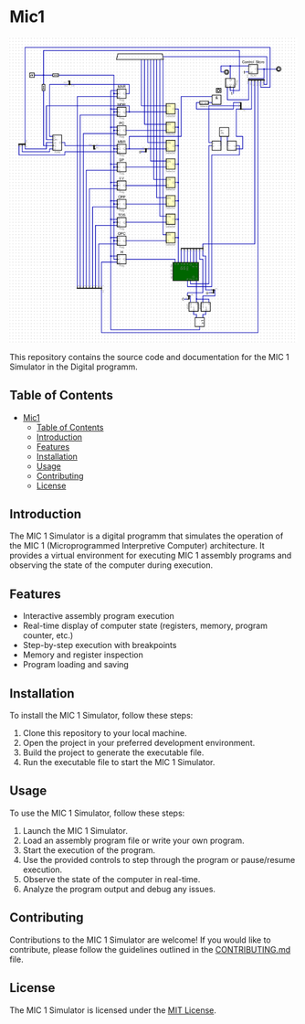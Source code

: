 # Mic1

![Image Description](src/Mic1.png)

This repository contains the source code and documentation for the MIC 1 Simulator in the Digital programm.

## Table of Contents

- [Mic1](#mic1)
  - [Table of Contents](#table-of-contents)
  - [Introduction](#introduction)
  - [Features](#features)
  - [Installation](#installation)
  - [Usage](#usage)
  - [Contributing](#contributing)
  - [License](#license)

## Introduction

The MIC 1 Simulator is a digital programm that simulates the operation of the MIC 1 (Microprogrammed Interpretive Computer) architecture. It provides a virtual environment for executing MIC 1 assembly programs and observing the state of the computer during execution.

## Features

- Interactive assembly program execution
- Real-time display of computer state (registers, memory, program counter, etc.)
- Step-by-step execution with breakpoints
- Memory and register inspection
- Program loading and saving

## Installation

To install the MIC 1 Simulator, follow these steps:

1. Clone this repository to your local machine.
2. Open the project in your preferred development environment.
3. Build the project to generate the executable file.
4. Run the executable file to start the MIC 1 Simulator.

## Usage

To use the MIC 1 Simulator, follow these steps:

1. Launch the MIC 1 Simulator.
2. Load an assembly program file or write your own program.
3. Start the execution of the program.
4. Use the provided controls to step through the program or pause/resume execution.
5. Observe the state of the computer in real-time.
6. Analyze the program output and debug any issues.

## Contributing

Contributions to the MIC 1 Simulator are welcome! If you would like to contribute, please follow the guidelines outlined in the [CONTRIBUTING.md](CONTRIBUTING.md) file.

## License

The MIC 1 Simulator is licensed under the [MIT License](LICENSE).

